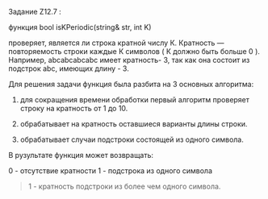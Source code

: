 Задание Z12.7 :

функция bool isKPeriodic(string& str, int K)

проверяет, является ли строка кратной числу К. 
Кратность — повторяемость строки каждые К символов ( К должно быть больше 0 ). 
Например, abcabcabcabc имеет кратность- 3,  так как она состоит из подстрок abc, имеющих длину - 3.

Для решения задачи функция была разбита на 3 основных алгоритма:
1. для сокращения времени обработки первый алгоритм проверяет строку на кратность от 1 до 10.
  
2. обрабатывает на кратность оставшиеся варианты длины строки.  

3. обрабатывает случаи подстроки состоящей из одного символа.

В рузультате функция может возвращать:

0   - отсутствие кратности
1   - подстрока из одного символа
> 1 - кратность подстроки из более чем одного символа.